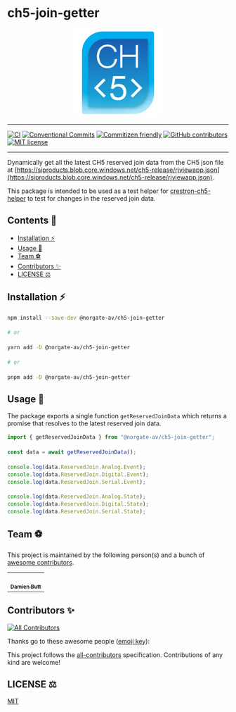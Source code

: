 # ch5-join-getter

<div align="center">
    <img src="./assets/crestron-ch5-logo.png" alt="ch5-logo" width="200" />
</div>

---

[![CI](https://github.com/Norgate-AV/ch5-join-getter/actions/workflows/main.yml/badge.svg?branch=develop)](https://github.com/Norgate-AV/ch5-join-getter/actions/workflows/main.yml)
[![Conventional Commits](https://img.shields.io/badge/Conventional%20Commits-1.0.0-%23FE5196?logo=conventionalcommits&logoColor=white)](https://conventionalcommits.org)
[![Commitizen friendly](https://img.shields.io/badge/commitizen-friendly-brightgreen.svg)](http://commitizen.github.io/cz-cli/)
[![GitHub contributors](https://img.shields.io/github/contributors/Norgate-AV/ch5-join-getter)](#contributors-sparkles)
[![MIT license](https://img.shields.io/badge/License-MIT-blue.svg)](LICENSE)

---

Dynamically get all the latest CH5 reserved join data from the CH5 json file at [https://siproducts.blob.core.windows.net/ch5-release/rjviewapp.json](https://siproducts.blob.core.windows.net/ch5-release/rjviewapp.json).

This package is intended to be used as a test helper for [crestron-ch5-helper](https://github.com/Norgate-AV/crestron-ch5-helper) to test for changes in the reserved join data.

<!-- START doctoc generated TOC please keep comment here to allow auto update -->
<!-- DON'T EDIT THIS SECTION, INSTEAD RE-RUN doctoc TO UPDATE -->

## Contents 📖

-   [Installation :zap:](#installation-zap)
-   [Usage :rocket:](#usage-rocket)
-   [Team :soccer:](#team-soccer)
-   [Contributors :sparkles:](#contributors-sparkles)
-   [LICENSE :balance_scale:](#license-balance_scale)

<!-- END doctoc generated TOC please keep comment here to allow auto update -->

## Installation :zap:

```bash
npm install --save-dev @norgate-av/ch5-join-getter

# or

yarn add -D @norgate-av/ch5-join-getter

# or

pnpm add -D @norgate-av/ch5-join-getter
```

## Usage :rocket:

The package exports a single function `getReservedJoinData` which returns a promise that resolves to the latest reserved join data.

```javascript
import { getReservedJoinData } from "@norgate-av/ch5-join-getter";

const data = await getReservedJoinData();

console.log(data.ReservedJoin.Analog.Event);
console.log(data.ReservedJoin.Digital.Event);
console.log(data.ReservedJoin.Serial.Event);

console.log(data.ReservedJoin.Analog.State);
console.log(data.ReservedJoin.Digital.State);
console.log(data.ReservedJoin.Serial.State);
```

## Team :soccer:

This project is maintained by the following person(s) and a bunch of [awesome contributors](https://github.com/Norgate-AV/ch5-join-getter/graphs/contributors).

<table>
  <tr>
    <td align="center"><a href="https://github.com/damienbutt"><img src="https://avatars.githubusercontent.com/damienbutt?v=4?s=100" width="100px;" alt=""/><br /><sub><b>Damien Butt</b></sub></a><br /></td>
  </tr>
</table>

## Contributors :sparkles:

<!-- ALL-CONTRIBUTORS-BADGE:START - Do not remove or modify this section -->

[![All Contributors](https://img.shields.io/badge/all_contributors-1-orange.svg?style=flat-square)](#contributors-)

<!-- ALL-CONTRIBUTORS-BADGE:END -->

Thanks go to these awesome people ([emoji key](https://allcontributors.org/docs/en/emoji-key)):

<!-- ALL-CONTRIBUTORS-LIST:START - Do not remove or modify this section -->
<!-- prettier-ignore-start -->
<!-- markdownlint-disable -->


<!-- markdownlint-restore -->
<!-- prettier-ignore-end -->

<!-- ALL-CONTRIBUTORS-LIST:END -->

This project follows the [all-contributors](https://allcontributors.org) specification.
Contributions of any kind are welcome!

## LICENSE :balance_scale:

[MIT](LICENSE)
